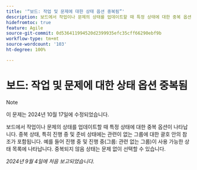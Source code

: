 ```yaml
---
title: '“보드: 작업 및 문제에 대한 상태 옵션 중복됨”'
description: 보드에서 작업이나 문제의 상태를 업데이트할 때 특정 상태에 대한 중복 옵션이 나타납니다.
hidefromtoc: true
feature: Agile
source-git-commit: 0d536411994520d2399935efc35cff66290ebf9b
workflow-type: tm+mt
source-wordcount: '103'
ht-degree: 100%

---
```


# 보드: 작업 및 문제에 대한 상태 옵션 중복됨

>[!NOTE]
>
>이 문제는 2024년 10월 17일에 수정되었습니다.

보드에서 작업이나 문제의 상태를 업데이트할 때 특정 상태에 대한 중복 옵션이 나타납니다. 중복 상태, 특히 진행 중 및 준비 상태에는 관련이 없는 그룹에 대한 괄호 안의 참조가 포함됩니다. 예를 들어 진행 중 및 진행 중(그룹: 관련 없는 그룹)이 사용 가능한 상태 목록에 나타납니다. 중복되지 않음 상태는 문제 없이 선택할 수 있습니다.

_2024년 9월 4일에 처음 보고되었습니다._
